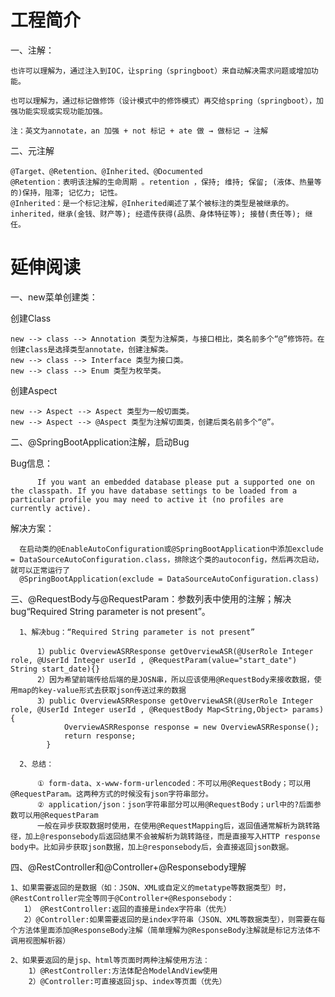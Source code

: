 # 工程简介
一、注解：

    也许可以理解为，通过注入到IOC，让spring（springboot）来自动解决需求问题或增加功能。

    也可以理解为，通过标记做修饰（设计模式中的修饰模式）再交给spring（springboot），加强功能实现或实现功能加强。

    注：英文为annotate，an 加强 + not 标记 + ate 做 → 做标记 → 注解

二、元注解
    
    @Target、@Retention、@Inherited、@Documented
    @Retention：表明该注解的生命周期 。retention ，保持; 维持; 保留; (液体、热量等的)保持，阻滞; 记忆力; 记性。 
    @Inherited：是一个标记注解，@Inherited阐述了某个被标注的类型是被继承的。inherited，继承(金钱、财产等); 经遗传获得(品质、身体特征等); 接替(责任等); 继任。
# 延伸阅读

一、new菜单创建类：
    
   创建Class
   
    new --> class --> Annotation 类型为注解类，与接口相比，类名前多个“@”修饰符。在创建class是选择类型annotate，创建注解类。
    new --> class --> Interface 类型为接口类。
    new --> class --> Enum 类型为枚举类。
    
   创建Aspect

    new --> Aspect --> Aspect 类型为一般切面类。
    new --> Aspect --> @Aspect 类型为注解切面类，创建后类名前多个“@”。


二、@SpringBootApplication注解，启动Bug
   
   Bug信息：
   
          If you want an embedded database please put a supported one on the classpath. If you have database settings to be loaded from a particular profile you may need to active it (no profiles are currently active).

   解决方案：
    
      在启动类的@EnableAutoConfiguration或@SpringBootApplication中添加exclude = DataSourceAutoConfiguration.class，排除这个类的autoconfig，然后再次启动，就可以正常运行了
      @SpringBootApplication(exclude = DataSourceAutoConfiguration.class)

三、@RequestBody与@RequestParam：参数列表中使用的注解；解决bug“Required String parameter is not present”。
         
      1、解决bug：“Required String parameter is not present”
      
          1）public OverviewASRResponse getOverviewASR(@UserRole Integer role, @UserId Integer userId , @RequestParam(value="start_date") String start_date){}
          2）因为希望前端传给后端的是JOSN串，所以应该使用@RequestBody来接收数据，使用map的key-value形式去获取json传送过来的数据
          3）public OverviewASRResponse getOverviewASR(@UserRole Integer role, @UserId Integer userId , @RequestBody Map<String,Object> params){
                OverviewASRResponse response = new OverviewASRResponse();
                return response;
            }
        
      2、总结：
        
          ① form-data、x-www-form-urlencoded：不可以用@RequestBody；可以用@RequestParam。这两种方式的时候没有json字符串部分。
          ② application/json：json字符串部分可以用@RequestBody；url中的?后面参数可以用@RequestParam
          一般在异步获取数据时使用，在使用@RequestMapping后，返回值通常解析为跳转路径，加上@responsebody后返回结果不会被解析为跳转路径，而是直接写入HTTP response body中。比如异步获取json数据，加上@responsebody后，会直接返回json数据。


四、@RestController和@Controller+@Responsebody理解

    1、如果需要返回的是数据（如：JSON、XML或自定义的metatype等数据类型）时，@RestController完全等同于@Controller+@Responsebody：
       1） @RestController:返回的直接是index字符串（优先）
       2）@Controller:如果需要返回的是index字符串（JSON、XML等数据类型），则需要在每个方法体里面添加@ResponseBody注解（简单理解为@ResponseBody注解就是标记方法体不调用视图解析器）

    2、如果要返回的是jsp、html等页面时两种注解使用方法：
        1）@RestController:方法体配合ModelAndView使用
        2）@Controller:可直接返回jsp、index等页面（优先）
